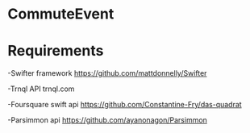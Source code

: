# CommuteEvent
# Requirements
-Swifter framework https://github.com/mattdonnelly/Swifter 

-Trnql API trnql.com

-Foursquare swift api https://github.com/Constantine-Fry/das-quadrat

-Parsimmon api https://github.com/ayanonagon/Parsimmon
